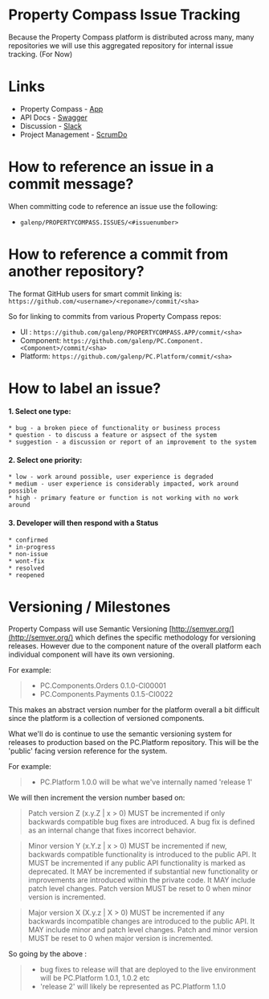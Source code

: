 Property Compass Issue Tracking
===

Because the Property Compass platform is distributed across many, many repositories we will use this aggregated repository for internal issue tracking. (For Now)

# Links
 * Property Compass - [App](https://app.propertycompass.com.au)
 * API Docs - [Swagger](http://api-docs.propertycompass.com.au/)
 * Discussion - [Slack](https://landlordcentral.slack.com/messages/propertycompass/)
 * Project Management - [ScrumDo](https://app.scrumdo.com/projects/property-compass/board#/view) 

# How to reference an issue in a commit message?

When committing code to reference an issue use the following:

* `galenp/PROPERTYCOMPASS.ISSUES/<#issuenumber>`

# How to reference a commit from another repository?
The format GitHub users for smart commit linking is:
`https://github.com/<username>/<reponame>/commit/<sha>`

So for linking to commits from various Property Compass repos:

* UI : `https://github.com/galenp/PROPERTYCOMPASS.APP/commit/<sha>`
* Component: `https://github.com/galenp/PC.Component.<Component>/commit/<sha>`
* Platform: `https://github.com/galenp/PC.Platform/commit/<sha>`


# How to label an issue?


#### 1. Select one type: 
	* bug - a broken piece of functionality or business process
	* question - to discuss a feature or aspsect of the system
	* suggestion - a discussion or report of an improvement to the system

#### 2. Select one priority:
	* low - work around possible, user experience is degraded
	* medium - user experience is considerably impacted, work around possible 
	* high - primary feature or function is not working with no work around

#### 3. Developer will then respond with a Status
	* confirmed
	* in-progress
	* non-issue
	* wont-fix
	* resolved
	* reopened

# Versioning / Milestones
Property Compass will use Semantic Versioning [http://semver.org/](http://semver.org/) which defines the specific methodology for versioning releases. However due to the component nature of the overall platform each individual component will have its own versioning.

For example:
> * PC.Components.Orders 0.1.0-CI00001
> * PC.Components.Payments 0.1.5-CI0022

This makes an abstract version number for the platform overall a bit difficult since the platform is a collection of versioned components. 

What we'll do is continue to use the semantic versioning system for releases to production based on the PC.Platform repository. This will be the 'public' facing version reference for the system.

For example:
> * PC.Platform 1.0.0 will be what we've internally named 'release 1'

We will then increment the version number based on:
> Patch version Z (x.y.Z | x > 0) MUST be incremented if only backwards compatible bug fixes are introduced. A bug fix is defined as an internal change that fixes incorrect behavior.

> Minor version Y (x.Y.z | x > 0) MUST be incremented if new, backwards compatible functionality is introduced to the public API. It MUST be incremented if any public API functionality is marked as deprecated. It MAY be incremented if substantial new functionality or improvements are introduced within the private code. It MAY include patch level changes. Patch version MUST be reset to 0 when minor version is incremented.

> Major version X (X.y.z | X > 0) MUST be incremented if any backwards incompatible changes are introduced to the public API. It MAY include minor and patch level changes. Patch and minor version MUST be reset to 0 when major version is incremented.

So going by the above :
> * bug fixes to release will that are deployed to the live environment will be PC.Platform 1.0.1, 1.0.2 etc
> * 'release 2' will likely be represented as PC.Platform 1.1.0
